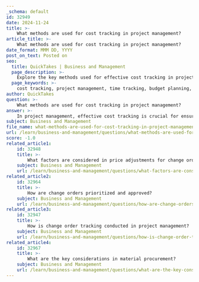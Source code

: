 ```yaml
---
_schema: default
id: 32949
date: 2024-11-24
title: >-
    What methods are used for cost tracking in project management?
article_title: >-
    What methods are used for cost tracking in project management?
date_format: MMM DD, YYYY
post_on_text: Posted on
seo:
  title: QuickTakes | Business and Management
  page_description: >-
    Explore the key methods used for effective cost tracking in project management, including project management time tracking, budgeting, software tools, and best practices.
  page_keywords: >-
    cost tracking, project management, time tracking, budget planning, forecasting, project management software, cost tracking sheets, earned value management, expense categories, regular cost reviews, best practices
author: QuickTakes
question: >-
    What methods are used for cost tracking in project management?
answer: >-
    In project management, effective cost tracking is crucial for ensuring that projects remain within budget and are completed successfully. Here are several methods commonly used for cost tracking:\n\n1. **Project Management Time Tracking**: This method involves analyzing tasks and project progress, accurately recording the time spent on each task, and optimizing resource utilization. By tracking time, project managers can ensure that projects stay on schedule and within budget.\n\n2. **Cost Tracking Systems**: A systematic approach to tracking, measuring, and sharing the financial status of a project throughout its lifecycle. This allows for real-time adjustments and enhances transparency with stakeholders.\n\n3. **Budget Planning and Forecasting**: Cost tracking typically involves three key steps: planning the budget, tracking actual costs, and updating forecasts based on current spending. This iterative process helps project managers make informed decisions.\n\n4. **Use of Project Management Software**: Tools like Cerri Project and other project management software enhance cost tracking by providing real-time visibility, automating data entry, and offering customizable reporting. Automation reduces manual errors and facilitates quicker decision-making.\n\n5. **Cost Tracking Sheets**: Setting up a cost tracking sheet is essential for logging and monitoring project expenses. This can be done using software tools or spreadsheets to categorize and analyze costs effectively.\n\n6. **Earned Value Management (EVM)**: This method integrates project scope, schedule, and cost to assess project performance and progress. EVM helps project managers track and adjust project schedules, costs, and scope, preventing budget overruns.\n\n7. **Expense Categories**: Identifying and categorizing expenses (e.g., labor, materials, travel, capital expenditures) is vital for effective cost management. This helps in understanding where funds are being allocated and identifying potential areas for cost savings.\n\n8. **Regular Cost Reviews**: Conducting regular reviews of actual versus projected costs allows project managers to identify variances and take corrective actions as needed. This ongoing monitoring is essential for maintaining budget control.\n\n9. **Best Practices in Cost Management**: Implementing best practices such as comprehensive planning, detailed cost estimation, and continuous monitoring can significantly enhance the effectiveness of cost tracking efforts.\n\nBy employing these methods, project managers can better manage project costs, avoid scope creep, and ensure that financial resources are utilized efficiently throughout the project lifecycle.
subject: Business and Management
file_name: what-methods-are-used-for-cost-tracking-in-project-management.md
url: /learn/business-and-management/questions/what-methods-are-used-for-cost-tracking-in-project-management
score: -1.0
related_article1:
    id: 32948
    title: >-
        What factors are considered in price adjustments for change orders?
    subject: Business and Management
    url: /learn/business-and-management/questions/what-factors-are-considered-in-price-adjustments-for-change-orders
related_article2:
    id: 32964
    title: >-
        How are change orders prioritized and approved?
    subject: Business and Management
    url: /learn/business-and-management/questions/how-are-change-orders-prioritized-and-approved
related_article3:
    id: 32947
    title: >-
        How is change order tracking conducted in project management?
    subject: Business and Management
    url: /learn/business-and-management/questions/how-is-change-order-tracking-conducted-in-project-management
related_article4:
    id: 32967
    title: >-
        What are the key considerations in material procurement?
    subject: Business and Management
    url: /learn/business-and-management/questions/what-are-the-key-considerations-in-material-procurement
---
```


&nbsp;